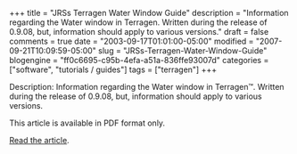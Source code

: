 +++
title = "JRSs Terragen Water Window Guide"
description = "Information regarding the Water window in Terragen. Written during the release of 0.9.08, but, information should apply to various versions."
draft = false
comments = true
date = "2003-09-17T01:01:00-05:00"
modified = "2007-09-21T10:09:59-05:00"
slug = "JRSs-Terragen-Water-Window-Guide"
blogengine = "ff0c6695-c95b-4efa-a51a-836ffe93007d"
categories = ["software", "tutorials / guides"]
tags = ["terragen"]
+++

<p>
Description: Information regarding the Water window in Terragen&trade;. Written during the release of 0.9.08, but, information should apply to various versions.
</p>
<p>
This article is available in PDF format only.
</p>
<p>
<a href="/files/terragen/terragenwater.pdf" target="_blank">Read the article</a>.
</p>

